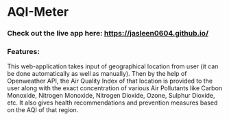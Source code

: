 # AQI-Meter
### Check out the live app here: https://jasleen0604.github.io/
### Features:
This web-application takes input of geographical location from user (it can be done automatically as well as manually). Then by the help of Openweather API, the Air Quality Index of that location is provided to the user along with the exact concentration of various Air Pollutants like Carbon Monoxide, Nitrogen Monoxide, Nitrogen Dioxide, Ozone, Sulphur Dioxide, etc. It also gives health recommendations and prevention measures based on the AQI of that region.
